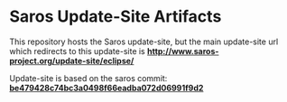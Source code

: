 # Saros Update-Site Artifacts

This repository hosts the Saros update-site, but the
main update-site url which redirects to this update-site
is **<http://www.saros-project.org/update-site/eclipse/>**

Update-site is based on the saros commit: **[be479428c74bc3a0498f66eadba072d06991f9d2](https://github.com/saros-project/saros/commit/be479428c74bc3a0498f66eadba072d06991f9d2)**
